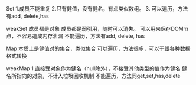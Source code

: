 Set
1.成员不能重复
2.只有健值，没有健名，有点类似数组。
3. 可以遍历，方法有add, delete,has

weakSet
成员都是对象
成员都是弱引用，随时可以消失。 可以用来保存DOM节点，不容易造成内存泄漏
不能遍历，方法有add, delete, has

Map
本质上是健值对的集合，类似集合
可以遍历，方法很多，可以干跟各种数据格式转换

weakMap
1.直接受对象作为健名（null除外），不接受其他类型的值作为健名
健名所指向的对象，不计入垃圾回收机制
不能遍历，方法同get,set,has,delete
